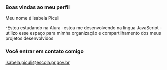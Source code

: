  ###  Boas vindas ao meu perfil

Meu nome é Isabela Piculi

-Estou estudando na Alura 
-estou me desenvolvendo na lingua JavaScript
-utilizo esse espaço para mimha organização e compartilhamento dos meus projetos desenvolvidos 

### Você entrar em contato comigo 

isabela.piculi@escola.pr.gov.br

